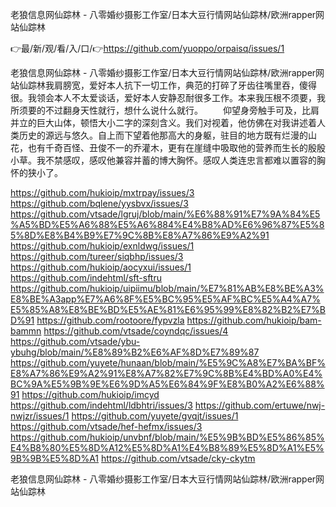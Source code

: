 老狼信息网仙踪林 - 八零婚纱摄影工作室/日本大豆行情网站仙踪林/欧洲rapper网站仙踪林

👉最/新/观/看/入/口/👉https://github.com/yuoppo/orpaisq/issues/1

老狼信息网仙踪林 - 八零婚纱摄影工作室/日本大豆行情网站仙踪林/欧洲rapper网站仙踪林我肩膀宽，爱好本人抗下一切工作，典范的打碎了牙齿往嘴里吞，傻得很。我领会本人不太爱谈话，爱好本人安静忍耐很多工作。本来我压根不须要，我所须要的不过翻身天性就行，想什么说什么就行。
　　仰望身旁触手可及，比肩并立的巨大山体，顿悟大小二字的深刻含义。我们对视着，他仿佛在对我讲述着人类历史的源远与悠久。自上而下望着他那高大的身躯，驻目的地方既有烂漫的山花，也有千奇百怪、丑俊不一的乔灌木，更有在崖缝中吸取他的营养而生长的殷殷小草。我不禁感叹，感叹他兼容并蓄的博大胸怀。感叹人类连忠言都难以置容的胸怀的狭小了。


https://github.com/hukioip/mxtrpay/issues/3
https://github.com/bqlene/yysbvx/issues/3
https://github.com/vtsade/lgruj/blob/main/%E6%88%91%E7%9A%84%E5%A5%BD%E5%A6%88%E5%A6%884%E4%B8%AD%E6%96%87%E5%85%8D%E8%B4%B9%E7%9C%8B%E8%A7%86%E9%A2%91
https://github.com/hukioip/exnldwg/issues/1
https://github.com/tureer/siqbhp/issues/3
https://github.com/hukioip/aocyxui/issues/1
https://github.com/indehtml/sft-sftru
https://github.com/hukioip/uipiimu/blob/main/%E7%81%AB%E8%BE%A3%E8%BE%A3app%E7%A6%8F%E5%BC%95%E5%AF%BC%E5%A4%A7%E5%85%A8%E8%BE%BD%E5%AE%81%E6%95%99%E8%82%B2%E7%BD%91
https://github.com/rootoore/fypvzla
https://github.com/hukioip/bam-bammn
https://github.com/vtsade/coyndqc/issues/4
https://github.com/vtsade/ybu-ybuhg/blob/main/%E8%89%B2%E6%AF%8D%E7%89%87
https://github.com/yuyete/hunaan/blob/main/%E5%9C%A8%E7%BA%BF%E8%A7%86%E9%A2%91%E8%A7%82%E7%9C%8B%E4%BD%A0%E4%BC%9A%E5%9B%9E%E6%9D%A5%E6%84%9F%E8%B0%A2%E6%88%91
https://github.com/hukioip/imcyd
https://github.com/indehtml/ldbhtri/issues/3
https://github.com/ertuwe/nwj-nwjzr/issues/1
https://github.com/yuyete/gvqjt/issues/1
https://github.com/vtsade/hef-hefmx/issues/3
https://github.com/hukioip/unvbnf/blob/main/%E5%9B%BD%E5%86%85%E4%B8%80%E5%8D%A12%E5%8D%A1%E4%B8%89%E5%8D%A1%E5%9B%9B%E5%8D%A1
https://github.com/vtsade/cky-ckytm

老狼信息网仙踪林 - 八零婚纱摄影工作室/日本大豆行情网站仙踪林/欧洲rapper网站仙踪林
